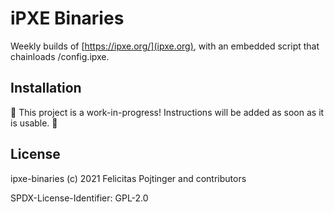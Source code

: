 # iPXE Binaries

Weekly builds of [https://ipxe.org/](ipxe.org), with an embedded script that chainloads /config.ipxe.

## Installation

🚧 This project is a work-in-progress! Instructions will be added as soon as it is usable. 🚧

## License

ipxe-binaries (c) 2021 Felicitas Pojtinger and contributors

SPDX-License-Identifier: GPL-2.0
